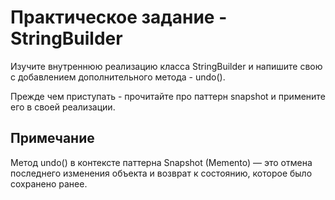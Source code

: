 # Практическое задание - StringBuilder
Изучите внутреннюю реализацию класса StringBuilder и 
напишите свою с добавлением дополнительного метода - undo().

Прежде чем приступать - прочитайте про паттерн snapshot и примените его в своей реализации.

## Примечание
Метод undo() в контексте паттерна Snapshot (Memento) — это отмена последнего изменения объекта 
и возврат к состоянию, которое было сохранено ранее.

